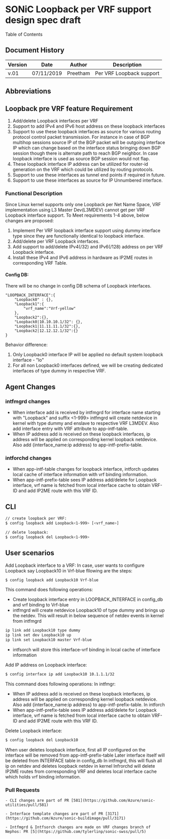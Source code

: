 # SONiC Loopback per VRF support design spec draft

Table of Contents
<!-- TOC -->
<!-- /TOC -->

## Document History
| Version | Date       | Author       | Description                                      |
|---------|------------|--------------|--------------------------------------------------|
|   v.01  | 07/11/2019 | Preetham     | Per VRF Loopback support                         |

## Abbreviations

## Loopback pre VRF feature Requirement
1. Add/delete Loopback interfaces per VRF
2. Support to add IPv4 and IPv6 host address on these loopback interfaces
3. Support to use these loopback interfaces as source for various routing protocol control packet transmission. For instance in case of BGP multihop sessions source IP of the BGP packet will be outgoing interface IP which can change based on the interface status bringing down BGP session though there is alternate path to reach BGP neighbor. In case loopback interface is used as source BGP session would not flap.
4. These loopback interface IP address can be utilized for router-id generation on the VRF which could be utilized by routing protocols.
5. Support to use these interfaces as tunnel end points if required in future.
6. Support to use these interfaces as source for IP Unnumbered interface.

### Functional Description
Since Linux kernel supports only one Loopback per Net Name Space, VRF implementation using L3 Master Dev(L3MDEV) cannot get per VRF Loopback interface support.
To Meet requirements 1-4 above, below changes are proposed:
1. Implement Per VRF loopback interface support using dummy interface type since they are functionally identical to loopback interface.
2. Add/delete per VRF Loopback interfaces.
3. Add support to add/delete IPv4(/32) and IPv6(/128) address on per VRF Loopback interface.
4. Install these IPv4 and IPv6 address in hardware as IP2ME routes in corresponding VRF Table.

#### Config DB:
There will be no change in config DB schema of Loopback interfaces.
```jason
"LOOPBACK_INTERFACE":{
    "Loopback0" : {},
    "Loopback1":{
        "vrf_name":"Vrf-yellow"
    },
    "Loopback2":{},
    "Loopback0|10.10.10.1/32": {},
    "Loopback1|11.11.11.1/32":{},
    "Loopback2|12.12.12.1/32":{}
}
```
Behavior difference:
1. Only Loopback0 interface IP will be applied no default system loopback interface - "lo"
2. For all non Loopback0 interfaces defined, we will be creating dedicated interfaces of type dummy in respective VRF.

## Agent Changes
### intfmgrd changes
- When interface add is received by intfmgrd for interface name starting with "Loopback" and suffix <1-999> intfmgrd will create netdevice in kernel with type dummy and enslave to respective VRF L3MDEV. Also add interface entry with VRF attribute to app-intf-table.
- When IP address add is received on these loopback interfaces, ip address will be applied on corresponding kernel loopback netdevice. Also add {interface_name:ip address} to app-intf-prefix-table.

### intforchd changes  
- When app-intf-table changes for loopback interface, intforch updates local cache of interface information with vrf binding information.
- When app-intf-prefix-table sees IP address add/delete for Loopback interface, vrf name is fetched from local interface cache to obtain VRF-ID and add IP2ME route with this VRF ID.

## CLI

```bash
// create loopback per VRF:
$ config loopback add Loopback<1-999> [<vrf_name>]

// delete loopback:
$ config loopback del Loopback<1-999>
```

## User scenarios

Add Loopback interface to a VRF:
In case, user wants to configure Loopback say Loopback10 in Vrf-blue fllowing are the steps:
```bash
$ config loopback add Loopback10 Vrf-blue
```
This command does following operations:
- Create loopback interface entry in LOOPBACK_INTERFACE in config_db and vrf binding to Vrf-blue
- intfmgrd will create netdevice Loopback10 of type dummy and brings up the netdev.
This will result in below sequence of netdev events in kernel from intfmgrd
```bash
ip link add Loopback10 type dummy
ip link set dev Loopback10 up
ip link set Loopback10 master Vrf-blue
```
- intfsorch will store this interface-vrf binding in local cache of interface information


Add IP address on Loopback interface:
```bash
$ config interface ip add Loopback10 10.1.1.1/32
```
This command does following operations:
In intfmgr:
- When IP address add is received on these loopback interfaces, ip address will be applied on corresponding kernel loopback netdevice. Also add {interface_name:ip address} to app-intf-prefix-table.
In intforch
- When app-intf-prefix-table sees IP address add/delete for Loopback interface, vrf name is fetched from local interface cache to obtain VRF-ID and add IP2ME route with this VRF ID.


Delete Loopback interface:
```bash
$ config loopback del Loopback10
```
When user deletes loopback interface, first all IP configured on the interface will be removed from app-intf-prefix-table
Later interface itself will be deleted from INTERFACE table in config_db
In intfmgrd, this will flush all ip on netdev and deletes loopback netdev in kernel
Infrorchd will delete IP2ME routes from corresponding VRF and deletes local interface cache which holds vrf binding information.

### Pull Requests

```
- CLI changes are part of PR [581](https://github.com/Azure/sonic-utilities/pull/581)

- Interface template changes are part of PR [3171](https://github.com/Azure/sonic-buildimage/pull/3171)

- Intfmgrd & Intfsorch changes are made on VRF changes branch of Nephos: PR [5](https://github.com/tylerlinp/sonic-swss/pull/5)
```
